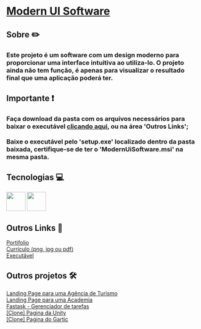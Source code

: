 <h1>
    <a href="https://drive.google.com/drive/folders/1-JC0-8Fdkbi85uFeuId-Vy5G1JQt3mSZ?usp=drive_link" target="_blank">Modern UI Software</a>
</h1>
<h2>Sobre ✏️</h2>
    <h3>Este projeto é um software com um design moderno para proporcionar uma interface intuitiva ao utiliza-lo. O projeto ainda não tem função, é apenas para visualizar o resultado final que uma aplicação poderá ter.</h3>
<h2>Importante ❗</h2>
    <h3>Faça download da pasta com os arquivos necessários para baixar o executável 
    <a href="https://drive.google.com/drive/folders/1-JC0-8Fdkbi85uFeuId-Vy5G1JQt3mSZ?usp=drive_link">clicando aqui</a>, ou na área 'Outros Links';<br><br>
    Baixe o executável pelo 'setup.exe' localizado dentro da pasta baixada, certifique-se de ter o 'ModernUiSoftware.msi' na mesma pasta.
<h2>Tecnologias 💻</h2>
    <div>
        <img width="50px" src="https://cdn.jsdelivr.net/gh/devicons/devicon@latest/icons/csharp/csharp-original.svg"/>
        <img  width="50px" src="https://cdn.jsdelivr.net/gh/devicons/devicon@latest/icons/dot-net/dot-net-plain-wordmark.svg" />
    </div>
<h2>Outros Links 🔗</h2>
    <a target="_blank" href="https://paulo-mikhael.github.io/Portifolio">Portifolio</a><br>
    <a target="_blank" href="https://drive.google.com/drive/folders/1ER7n3GHZmokEsQJkf6yFAG3E0dC1oLfq?usp=drive_link">Currículo (png, jpg ou pdf)</a><br>
    <a target="_blank" href="https://drive.google.com/drive/folders/1yrr1cTxUUFBhCG8WCc7H2laqag3qAJ6X?usp=drive_link">Executável</a>
<h2>Outros projetos 🛠️</h2>
    <a target="_blank" href="https://github.com/Paulo-Mikhael/guia-turistico">Landing Page para uma Agência de Turismo</a><br>
    <a target="_blank" href="https://github.com/Paulo-Mikhael/academia-landing-page">Landing Page para uma Academia</a><br>
    <a target="_blank" href="https://github.com/Paulo-Mikhael/Fastask">Fastask - Gerenciador de tarefas</a><br>
    <a target="_blank" href="https://github.com/Paulo-Mikhael/pagina-unity-2024">[Clone] Pagina da Unity</a><br>
    <a target="_blank" href="https://github.com/Paulo-Mikhael/pagina-gartic-2024">[Clone] Pagina do Gartic</a>
